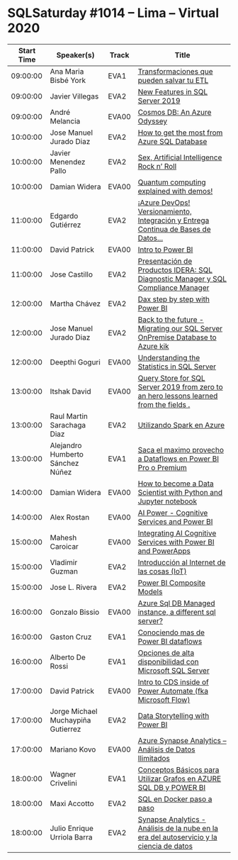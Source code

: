 # SQLSaturday #1014 – Lima – Virtual 2020
Start Time|Speaker(s)|Track|Title
---|---|---|---
09:00:00|Ana Maria Bisbé York|EVA1|[Transformaciones que pueden salvar tu ETL](107784.md)
09:00:00|Javier Villegas|EVA2|[New Features in SQL Server 2019](108017.md)
09:00:00|André Melancia|EVA00|[Cosmos DB: An Azure Odyssey](109004.md)
10:00:00|Jose Manuel Jurado Diaz|EVA2|[How to get the most from Azure SQL Database](107740.md)
10:00:00|Javier Menendez Pallo|EVA2|[Sex, Artificial Intelligence  Rock n’ Roll](107835.md)
10:00:00|Damian Widera|EVA00|[Quantum computing explained with demos!](108393.md)
11:00:00|Edgardo Gutiérrez|EVA2|[¡Azure DevOps! Versionamiento, Integración y Entrega Continua de Bases de Datos...](107735.md)
11:00:00|David Patrick|EVA00|[Intro to Power BI](107797.md)
11:00:00|Jose Castillo|EVA2|[Presentación de Productos IDERA: SQL Diagnostic Manager y SQL Compliance Manager](109326.md)
12:00:00|Martha Chávez|EVA2|[Dax step by step with Power BI](107847.md)
12:00:00|Jose Manuel Jurado Diaz|EVA2|[Back to the future - Migrating our SQL Server OnPremise Database to Azure kik](108070.md)
12:00:00|Deepthi Goguri|EVA00|[Understanding the Statistics in SQL Server](108950.md)
13:00:00|Itshak David|EVA00|[Query Store for SQL Server 2019 from zero to an hero  lessons learned from the fields .](107776.md)
13:00:00|Raul Martin Sarachaga Diaz|EVA2|[Utilizando Spark en Azure](108483.md)
13:00:00|Alejandro Humberto Sánchez Núñez|EVA1|[Saca el maximo provecho a Dataflows en Power BI Pro o Premium](109324.md)
14:00:00|Damian Widera|EVA00|[How to become a Data Scientist with Python and Jupyter notebook](108392.md)
14:00:00|Alex Rostan|EVA00|[AI Power - Cognitive Services and Power BI](108786.md)
15:00:00|Mahesh Caroicar|EVA00|[Integrating AI Cognitive Services with Power BI and PowerApps](107737.md)
15:00:00|Vladimir Guzman|EVA2|[Introducción al Internet de las cosas (IoT)](108004.md)
15:00:00|Jose L. Rivera|EVA2|[Power BI Composite Models](108937.md)
16:00:00|Gonzalo Bissio|EVA00|[Azure Sql DB Managed instance, a different sql server?](107806.md)
16:00:00|Gaston Cruz|EVA1|[Conociendo mas de Power BI dataflows](107809.md)
16:00:00|Alberto De Rossi|EVA1|[Opciones de alta disponibilidad con Microsoft SQL Server](107811.md)
17:00:00|David Patrick|EVA00|[Intro to CDS inside of Power Automate (fka Microsoft Flow)](107798.md)
17:00:00|Jorge Michael Muchaypiña Gutierrez|EVA2|[Data Storytelling with Power BI](107850.md)
17:00:00|Mariano Kovo|EVA00|[Azure Synapse Analytics – Análisis de Datos Ilimitados](109123.md)
18:00:00|Wagner Crivelini|EVA1|[Conceptos Básicos para Utilizar Grafos en AZURE SQL DB y POWER BI](108300.md)
18:00:00|Maxi Accotto|EVA2|[SQL en Docker paso a paso](108877.md)
18:00:00|Julio Enrique Urriola Barra|EVA2|[Synapse Analytics - Análisis de la nube en la era del autoservicio y la ciencia de datos](109118.md)
